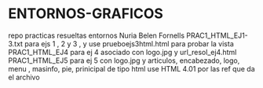 # ENTORNOS-GRAFICOS
repo practicas resueltas entornos Nuria Belen Fornells
PRAC1_HTML_EJ1-3.txt para ejs 1 , 2 y 3 , y use prueboejs3html.html para probar la vista
PRAC1_HTML_EJ4 para ej 4 asociado con logo.jpg y url_resol_ej4.html
PRAC1_HTML_EJ5 para ej 5 con logo.jpg y articulos, encabezado, logo, menu , masinfo, pie, prinicipal de tipo html
use HTML 4.01 por las ref que da el archivo